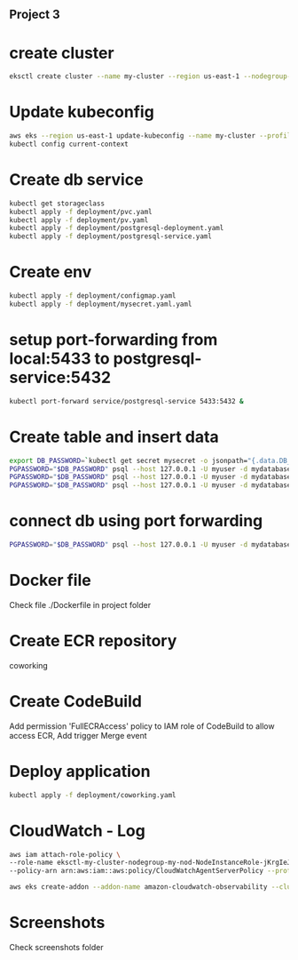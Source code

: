 ## Project 3

# create cluster
```bash
eksctl create cluster --name my-cluster --region us-east-1 --nodegroup-name my-nodes --node-type t3.small --nodes 1 --nodes-min 1 --nodes-max 2 --profile udacity-cloud
```

# Update kubeconfig
```bash
aws eks --region us-east-1 update-kubeconfig --name my-cluster --profile udacity-cloud
kubectl config current-context
```

# Create db service
```bash
kubectl get storageclass
kubectl apply -f deployment/pvc.yaml
kubectl apply -f deployment/pv.yaml
kubectl apply -f deployment/postgresql-deployment.yaml
kubectl apply -f deployment/postgresql-service.yaml
```

# Create env
```bash
kubectl apply -f deployment/configmap.yaml
kubectl apply -f deployment/mysecret.yaml.yaml
```

# setup port-forwarding from local:5433 to postgresql-service:5432
```bash
kubectl port-forward service/postgresql-service 5433:5432 &
```

# Create table and insert data
```bash
export DB_PASSWORD=`kubectl get secret mysecret -o jsonpath="{.data.DB_PASSWORD}" | base64 --decode`
PGPASSWORD="$DB_PASSWORD" psql --host 127.0.0.1 -U myuser -d mydatabase -p 5433 < db/1_create_tables.sql
PGPASSWORD="$DB_PASSWORD" psql --host 127.0.0.1 -U myuser -d mydatabase -p 5433 < db/2_seed_users.sql
PGPASSWORD="$DB_PASSWORD" psql --host 127.0.0.1 -U myuser -d mydatabase -p 5433 < db/3_seed_tokens.sql
```

# connect db using port forwarding
```bash
PGPASSWORD="$DB_PASSWORD" psql --host 127.0.0.1 -U myuser -d mydatabase -p 5433
```

# Docker file
Check file ./Dockerfile in project folder

# Create ECR repository
coworking

# Create CodeBuild 
Add permission 'FullECRAccess' policy to IAM role of CodeBuild to allow access ECR, Add trigger Merge event 

# Deploy application
```bash
kubectl apply -f deployment/coworking.yaml
```

# CloudWatch - Log
```bash
aws iam attach-role-policy \
--role-name eksctl-my-cluster-nodegroup-my-nod-NodeInstanceRole-jKrgIeJMpgSK \
--policy-arn arn:aws:iam::aws:policy/CloudWatchAgentServerPolicy --profile udacity-cloud

aws eks create-addon --addon-name amazon-cloudwatch-observability --cluster-name my-cluster --profile udacity-cloud

```
# Screenshots
Check screenshots folder